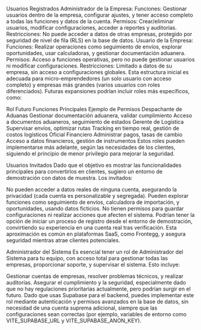 Usuarios Registrados
Administrador de la Empresa:
Funciones: Gestionar usuarios dentro de la empresa, configurar ajustes, y tener acceso completo a todas las funciones y datos de la cuenta.
Permisos: Crear/eliminar usuarios, modificar configuraciones, acceder a reportes y auditorías.
Restricciones: No puede acceder a datos de otras empresas, protegido por seguridad de nivel de fila (RLS) en la base de datos.
Usuario de la Empresa:
Funciones: Realizar operaciones como seguimiento de envíos, explorar oportunidades, usar calculadoras, y gestionar documentación aduanera.
Permisos: Acceso a funciones operativas, pero no puede gestionar usuarios ni modificar configuraciones.
Restricciones: Limitado a datos de su empresa, sin acceso a configuraciones globales.
Esta estructura inicial es adecuada para micro-emprendedores (un solo usuario con acceso completo) y empresas más grandes (varios usuarios con roles diferenciados). Futuras expansiones podrían incluir roles más específicos, como:

Rol Futuro	Funciones Principales	Ejemplo de Permisos
Despachante de Aduanas	Gestionar documentación aduanera, validar cumplimiento	Acceso a documentos aduaneros, seguimiento de estados
Gerente de Logística	Supervisar envíos, optimizar rutas	Tracking en tiempo real, gestión de costos logísticos
Oficial Financiero	Administrar pagos, tasas de cambio	Acceso a datos financieros, gestión de instrumentos
Estos roles pueden implementarse más adelante, según las necesidades de los clientes, siguiendo el principio de menor privilegio para mejorar la seguridad.

Usuarios Invitados
Dado que el objetivo es mostrar las funcionalidades principales para convertirlos en clientes, sugiero un entorno de demostración con datos de muestra. Los invitados:

No pueden acceder a datos reales de ninguna cuenta, asegurando la privacidad (cada cuenta es personalizable y segregada).
Pueden explorar funciones como seguimiento de envíos, calculadora de importación, y oportunidades, usando datos ficticios.
No tienen permisos para guardar configuraciones ni realizar acciones que afecten el sistema.
Podrían tener la opción de iniciar un proceso de registro desde el entorno de demostración, convirtiendo su experiencia en una cuenta real tras verificación.
Esta aproximación es común en plataformas SaaS, como Frontegg, y asegura seguridad mientras atrae clientes potenciales.

Administrador del Sistema
Es esencial tener un rol de Administrador del Sistema para tu equipo, con acceso total para gestionar todas las empresas, proporcionar soporte, y supervisar el sistema. Esto incluye:

Gestionar cuentas de empresas, resolver problemas técnicos, y realizar auditorías.
Asegurar el cumplimiento y la seguridad, especialmente dado que no hay regulaciones prioritarias actualmente, pero podrían surgir en el futuro.
Dado que usas Supabase para el backend, puedes implementar este rol mediante autenticación y permisos avanzados en la base de datos, sin necesidad de una cuenta suprema adicional, siempre que las configuraciones sean correctas (por ejemplo, variables de entorno como VITE_SUPABASE_URL y VITE_SUPABASE_ANON_KEY).